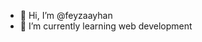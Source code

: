 - 👋 Hi, I’m @feyzaayhan
- 🌱 I’m currently learning web development

<!---
feyzaayhan/feyzaayhan is a ✨ special ✨ repository because its `README.md` (this file) appears on your GitHub profile.
You can click the Preview link to take a look at your changes.
--->
